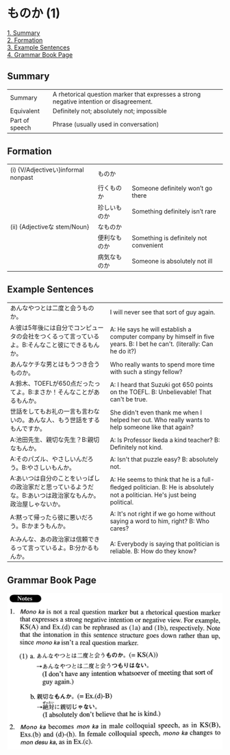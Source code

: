 # ものか (1)

[1. Summary](#summary)<br>
[2. Formation](#formation)<br>
[3. Example Sentences](#example-sentences)<br>
[4. Grammar Book Page](#grammar-book-page)<br>


## Summary

<table><tr>   <td>Summary</td>   <td>A rhetorical question marker that expresses a strong negative intention or disagreement.</td></tr><tr>   <td>Equivalent</td>   <td>Definitely not; absolutely not; impossible</td></tr><tr>   <td>Part of speech</td>   <td>Phrase (usually used in conversation)</td></tr></table>

## Formation

<table class="table"><tbody><tr class="tr head"><td class="td"><span class="numbers">(i)</span> <span class="bold">{V/Adjectiveい}informal nonpast</span></td><td class="td"><span class="concept">ものか</span></td><td class="td"></td></tr><tr class="tr"><td class="td"></td><td class="td"><span>行く</span><span class="concept">ものか</span></td><td class="td"><span>Someone definitely won’t go there</span></td></tr><tr class="tr"><td class="td"></td><td class="td"><span>珍しい</span><span class="concept">ものか</span></td><td class="td"><span>Something definitely isn’t rare</span></td></tr><tr class="tr head"><td class="td"><span class="numbers">(ii)</span> <span class="bold">{Adjectiveな stem/Noun}</span></td><td class="td"><span>な</span><span class="concept">ものか</span></td><td class="td"></td></tr><tr class="tr"><td class="td"></td><td class="td"><span>便利な</span><span class="concept">ものか</span></td><td class="td"><span>Something is definitely not convenient</span></td></tr><tr class="tr"><td class="td"></td><td class="td"><span>病気な</span><span class="concept">ものか</span></td><td class="td"><span>Someone is absolutely not ill</span></td></tr></tbody></table>

## Example Sentences

<table><tr>   <td>あんなやつとは二度と会うものか。</td>   <td>I will never see that sort of guy again.</td></tr><tr>   <td>A:彼は5年後には自分でコンピュータの会社をつくるって言っているよ。B:そんなこと彼にできるもんか。</td>   <td>A: He says he will establish a computer company by himself in five years.      B: I bet he can't. (literally: Can he do it?)</td></tr><tr>   <td>あんなケチな男とはもうつき合うものか。</td>   <td>Who really wants to spend more time with such a stingy fellow?</td></tr><tr>   <td>A:鈴木、TOEFLが650点だったってよ。B:まさか！そんなことがあるもんか。</td>   <td>A: I heard that Suzuki got 650 points on the TOEFL. B: Unbelievable! That can't be true.</td></tr><tr>   <td>世話をしてもお礼の一言も言わないの。あんな人、もう世話をするもんですか。</td>   <td>She didn't even thank me when I helped her out. Who really wants to help someone like that again?</td></tr><tr>   <td>A:池田先生、親切な先生？B:親切なもんか。</td>   <td>A: Is Professor Ikeda a kind teacher? B: Definitely not kind.</td></tr><tr>   <td>A:そのパズル、やさしいんだろう。B:やさしいもんか。</td>   <td>A: Isn't that puzzle easy? B: absolutely not.</td></tr><tr>   <td>A:あいつは自分のことをいっぱしの政治家だと思っているようだな。B:あいつは政治家なもんか。政治屋しゃないか。</td>   <td>A: He seems to think that he is a full-ﬂedged politician. B: He is absolutely not a politician. He's just being political.</td></tr><tr>   <td>A:黙って帰ったら彼に悪いだろう。B:かまうもんか。</td>   <td>A: It's not right if we go home without saying a word to him, right? B: Who cares?</td></tr><tr>   <td>A:みんな、あの政治家は信頼できるって言っているよ。B:分かるもんか。</td>   <td>A: Everybody is saying that politician is reliable. B: How do they know?</td></tr></table>

## Grammar Book Page

![](../img/Advancedものか1.png)

